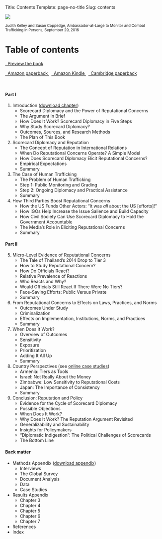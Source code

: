 Title: Contents
Template: page-no-title
Slug: contents


<div class="row">

<div class="col-xs-6 col-xs-offset-3 col-sm-3 col-sm-offset-0 fake-space-above">

<img src="/files/images/kelley_coppedge_2016.jpg" class="img-responsive">

<p><small>Judith Kelley and Susan Coppedge, Ambassador-at-Large to Monitor and Combat Trafficking in Persons, September 29, 2016</small></p>

</div>

<div class="col-xs-12 col-sm-9">

# Table of contents

<p><a href="https://books.google.com/books?id=bvKkDgAAQBAJ&printsec=frontcover&source=gbs_ge_summary_r&cad=0#v=onepage&q&f=false" class="btn btn-primary btn-lg" target="_blank">
<span class="glyphicon glyphicon-eye-open" aria-hidden="true"></span>&nbsp;
Preview the book
</a></p>

<p class="buttons"><a href="https://www.amazon.com/Scorecard-Diplomacy-Influence-Reputation-Behavior/dp/131664913X/" target="_blank" class="btn btn-primary btn-sm">
<span class="glyphicon glyphicon-book" aria-hidden="true"></span>&nbsp;
Amazon paperback
</a> &nbsp;

<a href="https://www.amazon.com/Scorecard-Diplomacy-Influence-Reputation-Behavior-ebook/dp/B06XTTTD6R/" target="_blank" class="btn btn-primary btn-sm">
<span class="glyphicon glyphicon-phone" aria-hidden="true"></span>&nbsp;
Amazon Kindle
</a> &nbsp;

<a href="http://www.cambridge.org/us/academic/subjects/politics-international-relations/international-relations-and-international-organisations/scorecard-diplomacy-grading-states-influence-their-reputation-and-behavior" target="_blank" class="btn btn-primary btn-sm">
<span class="glyphicon glyphicon-book" aria-hidden="true"></span>&nbsp;
Cambridge paperback
</a></p>

&nbsp;

#### Part I

1. Introduction ([download chapter](/files/pdfs/Judith%20Kelley%2C%20Scorecard%20Diplomacy%2C%20Chapter%201.pdf))
    - Scorecard Diplomacy and the Power of Reputational Concerns
    - The Argument in Brief
    - How Does It Work? Scorecard Diplomacy in Five Steps
    - Why Study Scorecard Diplomacy?
    - Outcomes, Sources, and Research Methods
    - The Plan of This Book
2. Scorecard Diplomacy and Reputation
    - The Concept of Reputation in International Relations
    - When Do Reputational Concerns Operate? A Simple Model 
    - How Does Scorecard Diplomacy Elicit Reputational Concerns? 
    - Empirical Expectations 
    - Summary
3. The Case of Human Trafficking
    - The Problem of Human Trafficking
    - Step 1: Public Monitoring and Grading 
    - Step 2: Ongoing Diplomacy and Practical Assistance
    - Summary
4. How Third Parties Boost Reputational Concerns
    - How the US Funds Other Actors: “It was *all* about the US [efforts]!”
    - How IGOs Help Increase the Issue Salience and Build Capacity
    - How Civil Society Can Use Scorecard Diplomacy to Hold the Government Accountable
    - The Media’s Role in Eliciting Reputational Concerns
    - Summary

#### Part II

5. Micro-Level Evidence of Reputational Concerns
    - The Tale of Thailand’s 2014 Drop to Tier 3
    - How to Study Reputational Concern?
    - How Do Officials React?
    - Relative Prevalence of Reactions 
    - Who Reacts and Why?
    - Would Officials Still React If There Were No Tiers?
    - Face-Saving Efforts: Public Versus Private
    - Summary
6. From Reputational Concerns to Effects on Laws, Practices, and Norms
    - Outcomes Under Study
    - Criminalization
    - Effects on Implementation, Institutions, Norms, and Practices
    - Summary
7. When Does It Work?
    - Overview of Outcomes
    - Sensitivity
    - Exposure
    - Prioritization
    - Adding It All Up
    - Summary
8. Country Perspectives (see [online case studies](/case-studies/))
    - Armenia: Tiers as Tools
    - Israel: Not Really About the Money
    - Zimbabwe: Low Sensitivity to Reputational Costs
    - Japan: The Importance of Consistency
    - Summary
9. Conclusion: Reputation and Policy
    - Evidence for the Cycle of Scorecard Diplomacy
    - Possible Objections
    - When Does It Work?
    - Why Does It Work? The Reputation Argument Revisited
    - Generalizability and Sustainability
    - Insights for Policymakers
    - “Diplomatic Indigestion”: The Political Challenges of Scorecards
    - The Bottom Line

#### Back matter

- Methods Appendix ([download appendix](/data/methods-appendix/))
    - Interviews
    - The Global Survey
    - Document Analysis
    - Data
    - Case Studies
- Results Appendix
    - Chapter 3
    - Chapter 4
    - Chapter 5
    - Chapter 6
    - Chapter 7
- References
- Index

</div>

</div>
